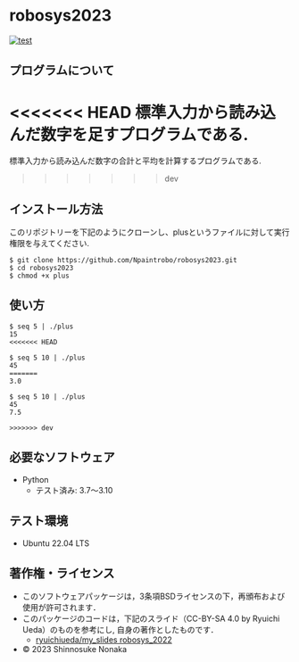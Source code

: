 # robosys2023

[![test](https://github.com/Npaintrobo/robosys2023/actions/workflows/test.yml/badge.svg)](https://github.com/Npaintrobo/robosys2023/actions/workflows/test.yml)

## プログラムについて

<<<<<<< HEAD
標準入力から読み込んだ数字を足すプログラムである.
=======
標準入力から読み込んだ数字の合計と平均を計算するプログラムである.
>>>>>>> dev

## インストール方法

このリポジトリーを下記のようにクローンし、plusというファイルに対して実行権限を与えてください.
```
$ git clone https://github.com/Npaintrobo/robosys2023.git
$ cd robosys2023
$ chmod +x plus
```

## 使い方

```
$ seq 5 | ./plus
15
<<<<<<< HEAD

$ seq 5 10 | ./plus
45
=======
3.0

$ seq 5 10 | ./plus
45
7.5

>>>>>>> dev
```

## 必要なソフトウェア

* Python
    * テスト済み: 3.7〜3.10

## テスト環境

* Ubuntu 22.04 LTS

## 著作権・ライセンス

* このソフトウェアパッケージは，3条項BSDライセンスの下，再頒布および使用が許可されます．
* このパッケージのコードは，下記のスライド（CC-BY-SA 4.0 by Ryuichi Ueda）のものを参考にし, 自身の著作としたものです．
    * [ryuichiueda/my_slides robosys_2022](https://github.com/ryuichiueda/my_slides/tree/master/robosys_2022)
* © 2023 Shinnosuke Nonaka
